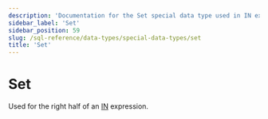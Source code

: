 ```yaml
---
description: 'Documentation for the Set special data type used in IN expressions'
sidebar_label: 'Set'
sidebar_position: 59
slug: /sql-reference/data-types/special-data-types/set
title: 'Set'
---
```


# Set

Used for the right half of an [IN](/sql-reference/operators/in) expression.
